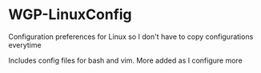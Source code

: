 # WGP-LinuxConfig
Configuration preferences for Linux so I don't have to copy configurations everytime

Includes config files for bash and vim. More added as I configure more
